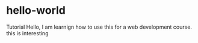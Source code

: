 # hello-world
Tutorial
Hello, I am learnign how to use this for a web development course.
  this is interesting
